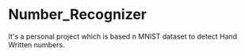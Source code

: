# Number_Recognizer
It's a personal project which is based n MNIST dataset to detect Hand Written numbers.


